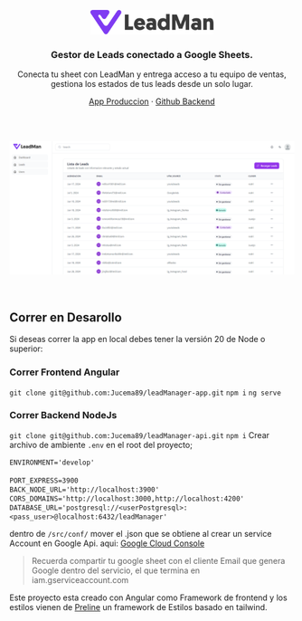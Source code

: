 <p  align="center">
<img  src="https://raw.githubusercontent.com/Jucema89/leadManager-app/main/src/assets/img/leadman-logo.png"  width="218px"  alt="Aitrain logo"  />
</p>

  

<h3  align="center">Gestor de Leads conectado a Google Sheets.</h3>

<p  align="center">Conecta tu sheet con LeadMan y entrega acceso a tu equipo de ventas, gestiona los estados de tus leads desde un solo lugar.</p>

<p  align="center"><a  href="https://leadman.juliodaza.com/">App Produccion</a> · <a  href="https://github.com/Jucema89/leadManager-api">Github Backend</a></p>

<br  />

  
  

<br>

  

<p  align="center">

<a  href="https://strapi.io">

<img  src="https://raw.githubusercontent.com/Jucema89/leadManager-app/main/src/assets/img/leadman_app.png"  alt="Aitrain Preview Project"  />
</a>
</p>
<br>

##  Correr en Desarollo

Si deseas correr la app en local debes tener la versión 20 de Node o superior:
### Correr Frontend Angular
`git clone git@github.com:Jucema89/leadManager-app.git`
`npm i`
`ng serve`

### Correr Backend NodeJs
`git clone git@github.com:Jucema89/leadManager-api.git`
`npm i`
Crear archivo de ambiente `.env` en el root del proyecto;
```
ENVIRONMENT='develop'

PORT_EXPRESS=3900
BACK_NODE_URL='http://localhost:3900'
CORS_DOMAINS='http://localhost:3000,http://localhost:4200'
DATABASE_URL='postgresql://<userPostgresql>:<pass_user>@localhost:6432/leadManager'
```
  dentro de `/src/conf/` mover el .json que se obtiene al crear un service Account en Google Api. aqui:  [Google Cloud Console](https://console.cloud.google.com/iam-admin/serviceaccounts)

> Recuerda compartir tu google sheet con el cliente Email que genera Google dentro del servicio, el que termina en iam.gserviceaccount.com

Este proyecto esta creado con Angular como Framework de frontend y los estilos vienen de [Preline](https://preline.co/docs/index.html) un framework de Estilos basado en tailwind.